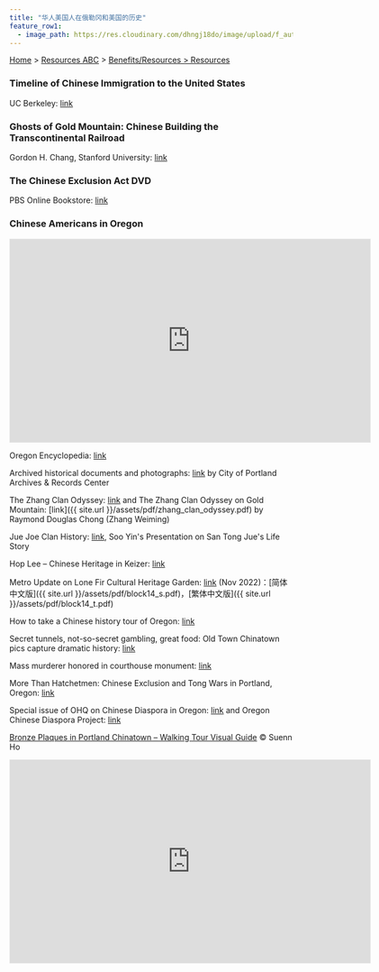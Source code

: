 ```yaml
---
title: "华人美国人在俄勒冈和美国的历史"
feature_row1:
  - image_path: https://res.cloudinary.com/dhngj18do/image/upload/f_auto,q_auto/v1/images/logo/oaarg1kffmrs0wyx3yrb
---
```


[Home](https://pdxchinese.org/) > [Resources ABC](https://pdxchinese.org/resources/) > [Benefits/Resources > Resources](https://pdxchinese.org/resources/benefits/resources/)

### Timeline of Chinese Immigration to the United States

UC Berkeley: [link](https://bancroft.berkeley.edu/collections/chinese-immigration-to-the-united-states-1884-1944/timeline.html)

### Ghosts of Gold Mountain: Chinese Building the Transcontinental Railroad

Gordon H. Chang, Stanford University: [link](https://pdxscholar.library.pdx.edu/foh_events/5/)

### The Chinese Exclusion Act DVD

PBS Online Bookstore: [link](https://shop.pbs.org/WB0102.html)

### Chinese Americans in Oregon

<iframe width="640" height="360" style="border:1px solid #e6e6e6" src="https://kgw.com/embeds/video/283-fd901048-d28b-49e8-ba7b-9ec611a83a7d/iframe" allowfullscreen="true" webkitallowfullscreen="true" mozallowfullscreen="true"></iframe>

Oregon Encyclopedia: [link](https://oregonencyclopedia.org/articles/chinese_americans_in_oregon/#.XSNxh-hKi71)

Archived historical documents and photographs: [link](https://efiles.portlandoregon.gov/Record?q=recAnyWord%3Achinese&sortBy=recCreatedOn&pagesize=100&filter=electronic ) by City of Portland Archives & Records Center

The Zhang Clan Odyssey: [link](https://www.mychinaroots.com/samples/zhang-odyssey/#1) and The Zhang Clan Odyssey on Gold Mountain: [link]({{ site.url }}/assets/pdf/zhang_clan_odyssey.pdf) by Raymond Douglas Chong (Zhang Weiming)

Jue Joe Clan History: [link](https://youtu.be/y7x27zIj9-0), Soo Yin's Presentation on San Tong Jue's Life Story

Hop Lee – Chinese Heritage in Keizer: [link](https://keizerheritagemuseum.org/hop-lee-chinese-heritage-in-keizer/)

Metro Update on Lone Fir Cultural Heritage Garden: [link](http://lonefir.org/cultural-heritage-garden/) (Nov 2022)：[简体中文版]({{ site.url }}/assets/pdf/block14_s.pdf)，[繁体中文版]({{ site.url }}/assets/pdf/block14_t.pdf)

How to take a Chinese history tour of Oregon: [link](https://www.oregonlive.com/travel/2022/02/how-to-take-a-chinese-history-tour-of-oregon.html)

Secret tunnels, not-so-secret gambling, great food: Old Town Chinatown pics capture dramatic history: [link](https://www.oregonlive.com/life_and_culture/erry-2018/06/56edacc4732759/secret_tunnels_moresecret_gamb.html)

Mass murderer honored in courthouse monument: [link](https://www.offbeatoregon.com/1204b-monument-mass-murderer-chinese-miners.html)

More Than Hatchetmen: Chinese Exclusion and Tong Wars in Portland, Oregon: [link](https://digitalcommons.usu.edu/cgi/viewcontent.cgi?article=8804&context=etd)

Special issue of OHQ on Chinese Diaspora in Oregon: [link](https://www.ohs.org/oregon-historical-quarterly/back-issues/winter-2021.cfm) and Oregon Chinese Diaspora Project: [link](https://oregon-chinese-diaspora-project-sou.hub.arcgis.com/)

[Bronze Plaques in Portland Chinatown – Walking Tour Visual Guide](/assets/pdf/plaques_walking_tour_ho.pdf) © Suenn Ho

<iframe width="640" height="360" style="border:1px solid #e6e6e6" src="https://www.kgw.com/embeds/video/responsive/283-e00a2b49-d915-4407-9deb-441c1e12551c/iframe" allowfullscreen="true" webkitallowfullscreen="true" mozallowfullscreen="true"></iframe>
